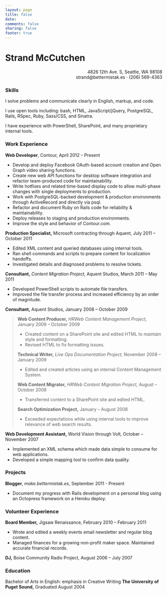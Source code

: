 ```yaml
---
layout: page
title: false
date:
comments: false
sharing: false
footer: true
---
```

# Strand McCutchen #
<p align="right">4826 12th Ave. S, Seattle, WA 98108<br/>
strand@bettermistak.es · (206) 569-4363</p>

### Skills ###

I solve problems and communicate clearly in English, markup, and code.

I use open tools including: bash, HTML, JavaScript/jQuery, PostgreSQL, Rails, RSpec, Ruby, Sass/CSS, and Sinatra.

I have experience with PowerShell, SharePoint, and many proprietary internal tools.

### Work Experience ###

**Web Developer**, Contour, April 2012 – Present

* Develop and deploy Facebook OAuth-based account creation and Open Graph video sharing functions.
* Create new web API functions for desktop software integration and refactor team-produced code for maintainability.
* Write hotfixes and related time-based display code to allow multi-phase changes with single deployments to production.
* Work with PostgreSQL-backed development & production environments through ActiveRecord and directly via psql.
* Refactor and document Ruby on Rails code for reliability & maintainability.
* Deploy releases to staging and production environments.
* Improve the style and behavior of Contour.com.

**Production Specialist,** Microsoft contracting through Aquent, July 2011 – October 2011

* Edited XML content and queried databases using internal tools.
* Ran shell commands and scripts to prepare content for localization handoffs.
* Investigated details and diagnosed problems to resolve tickets.

**Consultant,** _Content Migration Project,_ Aquent Studios, March 2011 – May 2011

* Developed PowerShell scripts to automate file transfers.
* Improved the file transfer process and increased efficiency by an order of magnitude.

**Consultant,** Aquent Studios, January 2008 – October 2009

> **Web Content Producer,** _HRWeb Content Management Project,_ January 2009 – October 2009
>
> *	Created content on a SharePoint site and edited HTML to maintain style and formatting.
> * Revised HTML to fix formatting issues.
> 
> **Technical Writer,** _Live Ops Documentation Project,_ November 2008 – January 2009
> 
> * Edited and created articles using an internal Content Management System.
> 
> **Web Content Migrator,** _HRWeb Content Migration Project,_ August – October 2008
> 
> * Transferred content to a SharePoint site and edited HTML.
> 
> **Search Optimization Project,** January – August 2008
>
> * Exceeded expectations while using internal tools to improve relevance of web search results.

**Web Development Assistant,** World Vision through Volt, October – November 2007

* Implemented an XML schema which made data simple to consume for web applications.
* Developed a simple mapping tool to confirm data quality.

### Projects ###

**Blogger**, _make.bettermistak.es_, September 2011 - Present

* Document my progress with Rails development on a personal blog using an Octopress framework on a Heroku deploy.

### Volunteer Experience ###

**Board Member,** Jigsaw Renaissance, February 2010 – February 2011

* Wrote and edited a weekly events email newsletter and regular blog content.
* Managed finances for a growing non-profit maker space. Maintained accurate financial records.

**DJ,** Boise Community Radio Project, August 2006 – July 2007

### Education ###

Bachelor of Arts in English: emphasis in Creative Writing
**The University of Puget Sound,** Graduated August 2004
